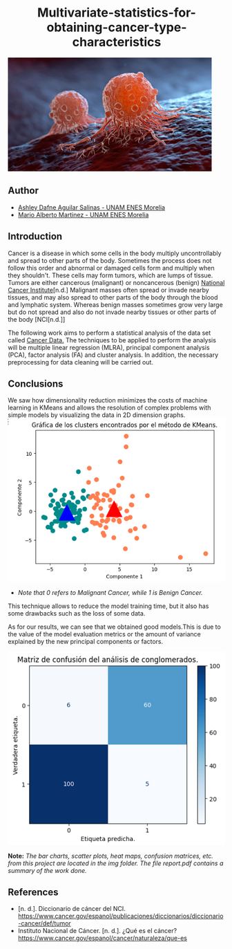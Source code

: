 <h1 align="center">Multivariate-statistics-for-obtaining-cancer-type-characteristics</h1>

![img1](./img/CANCER.png)

## Author 
- [Ashley Dafne Aguilar Salinas - UNAM ENES Morelia](https://github.com/AshleyDafneAguilar)
- [Mario Alberto Martinez - UNAM ENES Morelia](https://github.com/mariomttz)

## Introduction 
Cancer is a disease in which some cells in the body multiply uncontrollably and spread to other parts of the body.
Sometimes the process does not follow this order and abnormal or damaged cells form and multiply when they shouldn't. These cells may form tumors, which are lumps of tissue. Tumors are either cancerous (malignant) or noncancerous (benign) [National Cancer Institute](https://www.cancer.gov/espanol/cancer/naturaleza/que-es)[n.d.]
Malignant masses often spread or invade nearby tissues, and may also spread to other parts of the body through the blood and lymphatic system. 
Whereas benign masses sometimes grow very large but do not spread and also do not invade nearby tissues or other parts of the body [NCI[n.d.]]


The following work aims to perform a statistical analysis of the data set called [Cancer Data.](https://www.kaggle.com/datasets/erdemtaha/cancer-data?rvi=1)
The techniques to be applied to perform the analysis will be multiple linear regression (MLRA), principal component analysis (PCA), factor analysis (FA) and cluster analysis. In addition, the necessary preprocessing for data cleaning will be carried out.

## Conclusions
We saw how dimensionality reduction minimizes the costs of machine learning in KMeans and allows the resolution of complex problems with simple models by visualizing the data in 2D dimension graphs. 
![img2](./img/clusters_kmeans_PCA.png)

- *Note that 0 refers to Malignant Cancer, while 1 is Benign Cancer.*

This technique allows to reduce the model training time, but it also has some drawbacks such as the loss of some data.

As for our results, we can see that we obtained good models.This is due to the value of the model evaluation metrics or the amount of variance explained by the new principal components or factors.

![img3](./img/confusionmatrix_clusters.png)


**Note:**
*The bar charts, scatter plots, heat maps, confusion matrices, etc. from this project are located in the img folder. 
The file report.pdf contains a summary of the work done.*

## References
- [n. d.]. Diccionario de cáncer del NCI. https://www.cancer.gov/espanol/publicaciones/diccionarios/diccionario-cancer/def/tumor
- Instituto Nacional de Cáncer. [n. d.]. ¿Qué es el cáncer? https://www.cancer.gov/espanol/cancer/naturaleza/que-es
